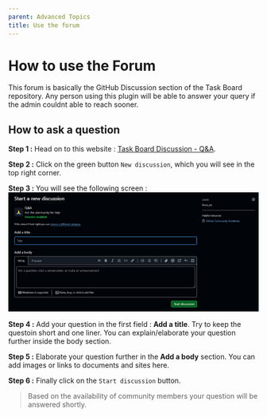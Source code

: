 ```yaml
---
parent: Advanced Topics
title: Use the forum
---
```


# How to use the Forum

This forum is basically the GitHub Discussion section of the Task Board repository. Any person using this plugin will be able to answer your query if the admin couldnt able to reach sooner.

## How to ask a question

**Step 1 :** Head on to this website : [Task Board Discussion - Q&A](https://github.com/tu2-atmanand/Task-Board/discussions/categories/q-a).

**Step 2 :** Click on the green button `New discussion`, which you will see in the top right corner.

**Step 3 :** You will see the following screen :
![QnA_DiscussionSection](../../assets/QnA_DiscussionSection.png)

**Step 4 :** Add your question in the first field : **Add a title**. Try to keep the questoin short and one liner. You can explain/elaborate your question further inside the body section.

**Step 5 :** Elaborate your question further in the **Add a body** section. You can add images or links to documents and sites here.

**Step 6 :** Finally click on the `Start discussion` button.

> Based on the availability of community members your question will be answered shortly.
